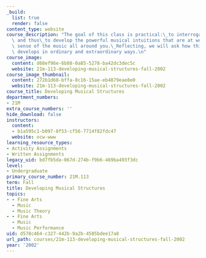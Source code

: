 ```yaml
---
_build:
  list: true
  render: false
content_type: website
course_description: "The goal of this class is practical:\_to interrogate, make explicit,\
  \ and thus\_to develop the powerful musical intuitions that are at work as you make\
  \ sense of the music all around you.\_Reflecting, we will ask how this knowledge\
  \ develops in ordinary and extraordinary ways.\n"
course_image:
  content: d68ef96e-6b88-0a85-5278-ba42dc3dec5c
  website: 21m-113-developing-musical-structures-fall-2002
course_image_thumbnail:
  content: 272b1d68-bffa-8c16-15ae-eb4879eae8e0
  website: 21m-113-developing-musical-structures-fall-2002
course_title: Developing Musical Structures
department_numbers:
- 21M
extra_course_numbers: ''
hide_download: false
instructors:
  content:
  - b1a595c1-b097-8f53-cf56-7714f82fdc47
  website: ocw-www
learning_resource_types:
- Activity Assignments
- Written Assignments
legacy_uid: bd7fb5da-067d-274b-f9b6-469ba493f3dc
level:
- Undergraduate
primary_course_number: 21M.113
term: Fall
title: Developing Musical Structures
topics:
- - Fine Arts
  - Music
  - Music Theory
- - Fine Arts
  - Music
  - Music Performance
uid: d578c464-c327-442b-9a2b-4585bdee17a8
url_path: courses/21m-113-developing-musical-structures-fall-2002
year: '2002'
---
```

